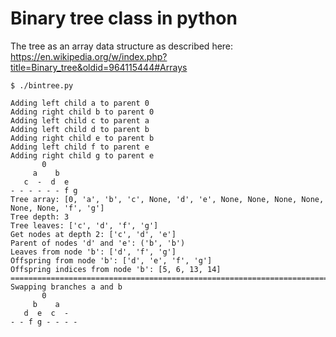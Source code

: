 # Binary tree class in python
The tree as an array data structure as described here: https://en.wikipedia.org/w/index.php?title=Binary_tree&oldid=964115444#Arrays
```
$ ./bintree.py

Adding left child a to parent 0
Adding right child b to parent 0
Adding left child c to parent a
Adding left child d to parent b
Adding right child e to parent b
Adding left child f to parent e
Adding right child g to parent e
       0        
     a    b     
   c  -  d  e   
- - - - - - f g 
Tree array: [0, 'a', 'b', 'c', None, 'd', 'e', None, None, None, None, None, None, 'f', 'g']
Tree depth: 3
Tree leaves: ['c', 'd', 'f', 'g']
Get nodes at depth 2: ['c', 'd', 'e']
Parent of nodes 'd' and 'e': ('b', 'b')
Leaves from node 'b': ['d', 'f', 'g']
Offspring from node 'b': ['d', 'e', 'f', 'g']
Offspring indices from node 'b': [5, 6, 13, 14]
================================================================================
Swapping branches a and b
       0        
     b    a     
   d  e  c  -   
- - f g - - - - 
```
